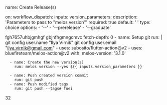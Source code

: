 name: Create Release(s)

on:
  workflow_dispatch:
    inputs:
      version_parameters:
        description: 'Parameters to pass to "melos version"'
        required: true
        default: ' '
        type: choice
        options:
          - '--'
          - '--prerelease'
          - '--graduate'

fgh7657uhbjgmhgf
gbjnfhgmngcmvc
          fetch-depth: 0
      - name: Setup git
        run: |
          git config user.name "Ilya Virnik"
          git config user.email "ilya.virnik@gmail.com"
      - uses: subosito/flutter-action@v2
      - uses: bluefireteam/melos-action@v2
        with:
          melos-version: '3.1.0'

      - name: Create the new version(s)
        run: melos version --yes ${{ inputs.version_parameters }}

      - name: Push created version commit
        run: git push
      - name: Push modified tags
        run: git push --tags# fuei
32
